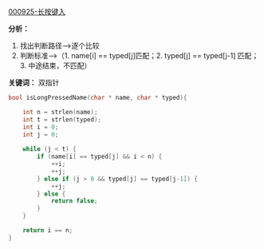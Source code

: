 [000925-长按键入](https://leetcode-cn.com/problems/long-pressed-name/)

**分析：**
1. 找出判断路径-->逐个比较
2. 判断标准-->（1. name[i] == typed[j]匹配；2. typed[j] == typed[j-1] 匹配； 3. 中途结束，不匹配）

**关键词：** 双指针




```c
bool isLongPressedName(char * name, char * typed){

    int n = strlen(name);
    int t = strlen(typed);
    int i = 0;
    int j = 0;
    
    while (j < t) {
        if (name[i] == typed[j] && i < n) {
            ++i;
            ++j;
        } else if (j > 0 && typed[j] == typed[j-1]) {
            ++j;
        } else {
            return false;
        }
    }

    return i == n;
}
```